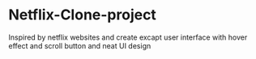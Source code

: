 # Netflix-Clone-project
Inspired by netflix websites and create excapt user interface with hover effect and scroll button
and neat UI design

